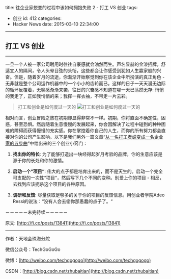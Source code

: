 title: 往企业家蜕变的过程中该如何拥抱失败 2 - 打工 VS 创业
tags:
  - 创业
id: 412
categories:
  - Hacker News
date: 2015-03-10 22:34:00
---

<div id="article_content" class="article_content">&#13;
        <div class="markdown_views">

## 打工 VS 创业

* * *

一旦一个人被一家公司聘用时往往自豪感就会油然而生。声名显赫的金漆招牌，舒适宜人的隔间，令人头晕目弦的头衔，这些都会让你感受到犹如人生赢家般的兴奋。但是，随着岁月的流逝，你渐渐开始察觉到你在该企业中所扮演的真正角色 - 无非就是整个公司运作机器中的一个小小的齿轮而已。这样的日子一天天漫无边际的循环反覆着，无聊感渐渐来袭，往日的兴奋感不知道在哪一天已荡然无存: 悄悄的我走了，正如我悄悄的来；我挥一挥衣袖，不带走一片云彩。

> 打工和创业是如何度过一天的 
> ![打工和创业是如何度过一天的](http://img.blog.csdn.net/20150310213246664)

相对而言，创业冒险之旅在初期却显得非常不一样。初期，你将直面不确定性，困惑，甚至恐惧。然后随着生意慢慢的发展起来，你会因解决了过程中碰到的种种困难的障碍而获得慢慢的充实感。你在掌控着你自己的人生，而你的所有努力都会直接对你的公司产生影响。以下是我们另外一篇文章“[从一名打工者蜕变成一名企业家的五步曲](http://blog.csdn.net/zhubaitian/article/details/44159931)“中给出来的三个创业小窍门：

1.  **找出你的特长**: 为了能够打造出一块经得起岁月考验的品牌，你的生意应该是源于你的长处和你的激情。

2.  **启动一个“项目“**: 伟大的点子都是培育出来的，而不是天生的。启动一个完全可支配的一次性“项目“，然后写下几个不同的变种。别爱上你的项目 - 相反，去找到应该扼杀这个项目的各种原因。

3.  **调研和反馈**: 尽量获取足够多的关于你的项目的反馈信息。用创业者学院Adeo Ressi的说法：“没有人会去偷你那愚蠢的点子了。“

－－－－－未完待续－－－－－

原文: [http://fi.co/posts/13841](http://fi.co/posts/13841)

* * *

作者：天地会珠海分舵  

微信公众号：TechGoGoGo  

微博：[http://weibo.com/techgogogo](http://weibo.com/techgogogo)  

CSDN：[http://blog.csdn.net/zhubaitian](http://blog.csdn.net/zhubaitian)
</div>&#13;
        <script type="text/javascript"><![CDATA[
            $(function () {
                $('pre.prettyprint code').each(function () {
                    var lines = $(this).text().split('n').length;
                    var $numbering = $('<ul/>').addClass('pre-numbering').hide();
                    $(this).addClass('has-numbering').parent().append($numbering);
                    for (i = 1; i <= lines; i++) {
                        $numbering.append($('<li/>').text(i));
                    };
                    $numbering.fadeIn(1700);
                });
            });
        ]]></script></div>